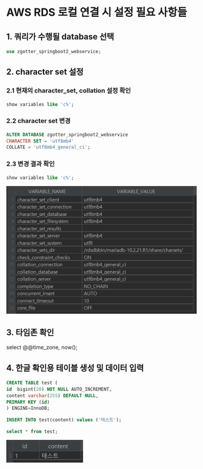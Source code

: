 # AWS RDS 로컬 연결 시 설정 필요 사항들

## 1. 쿼리가 수행될 database 선택

```sql
use zgotter_springboot2_webservice;
```

## 2. character set 설정

### 2.1 현재의 character_set, collation 설정 확인

```sql
show variables like 'c%';
```

### 2.2 character set 변경

```sql
ALTER DATABASE zgotter_springboot2_webservice
CHARACTER SET = 'utf8mb4'
COLLATE = 'utf8mb4_general_ci';
```

### 2.3 변경 결과 확인

```sql
show variables like 'c%';
```

![character set 설정 확인](./img/rds_settings_001.jpg)

## 3. 타임존 확인
select @@time_zone, now();


## 4. 한글 확인용 테이블 생성 및 데이터 입력

```sql
CREATE TABLE test (
id  bigint(20) NOT NULL AUTO_INCREMENT,
content varchar(255) DEFAULT NULL,
PRIMARY KEY (id)
) ENGINE=InnoDB;
```

```sql
INSERT INTO test(content) values ('테스트');
```

```sql
select * from test;
```

![한글 데이터 입력 확인](./img/rds_settings_002.jpg)